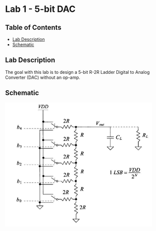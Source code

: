 # Lab 1 - 5-bit DAC

## Table of Contents
- [Lab Description](#lab-description)
- [Schematic](#schematic)

## Lab Description
The goal with this lab is to design a 5-bit R-2R Ladder Digital to Analog Converter (DAC) without an op-amp.

## Schematic
![image](https://github.com/gfm16617/ENCE_3501_VLSI_Class2023/blob/main/Lab_1/images/5bit_DAC_schematic.png)

